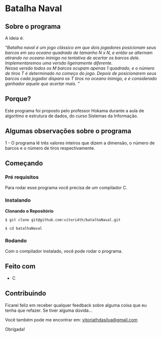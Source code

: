# Batalha Naval

## Sobre o programa

A ideia é:

_"Batalha naval é um jogo clássico em que dois jogadores posicionam seus barcos em seu
oceano quadrado de tamanho N x N, e então se alternam atirando no oceano inimigo na
tentativa de acertar os barcos dele.
Implementaremos uma versão ligeiramente diferente. 
<br>Nessa versão todos os M barcos
ocupam apenas 1 quadrado, e o número de tiros T é determinado no começo do jogo.
Depois de posicionarem seus barcos cada jogador dispara os T tiros no oceano inimigo, e é
considerado ganhador aquele que acertar mais.
"_

## Porque?

Este programa foi proposto pelo professor Hokama durante a aula de algoritmo e estrutura de dados, do curso Sistemas da Informação.

## Algumas observações sobre o programa
1 - O programa lê três valores inteiros que dizem a dimensão, o número de barcos e o número
de tiros respectivamente.

## Começando

### Pré requisitos

Para rodar esse programa você precisa de um compilador C.

### Instalando

**Clonando o Repositório**

```
$ git clone git@github.com:vitori4th/batalhaNaval.git

$ cd batalhaNaval
```

### Rodando

Com o compilador instalado, você pode rodar o programa.

## Feito com

- C

## Contribuindo

Ficarei feliz em receber qualquer feedback sobre alguma coisa que eu tenha que refazer. Se tiver alguma dúvida...

Você também pode me encontrar em: vitoriathdasilva@gmail.com

Obrigada!
